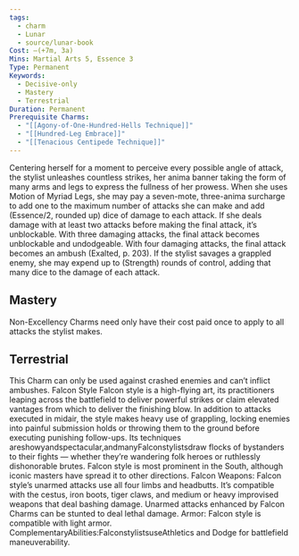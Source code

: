 ```yaml
---
tags:
  - charm
  - Lunar
  - source/lunar-book
Cost: —(+7m, 3a)
Mins: Martial Arts 5, Essence 3
Type: Permanent
Keywords:
  - Decisive-only
  - Mastery
  - Terrestrial
Duration: Permanent
Prerequisite Charms:
  - "[[Agony-of-One-Hundred-Hells Technique]]"
  - "[[Hundred-Leg Embrace]]"
  - "[[Tenacious Centipede Technique]]"
---
```

Centering herself for a moment to perceive every possible angle of attack, the stylist unleashes countless strikes, her anima banner taking the form of many arms and legs to express the fullness of her prowess. When she uses Motion of Myriad Legs, she may pay a seven-mote, three-anima surcharge to add one to the maximum number of attacks she can make and add (Essence/2, rounded up) dice of damage to each attack. If she deals damage with at least two attacks before making the final attack, it’s unblockable. With three damaging attacks, the final attack becomes unblockable and undodgeable. With four damaging attacks, the final attack becomes an ambush (Exalted, p. 203). If the stylist savages a grappled enemy, she may expend up to (Strength) rounds of control, adding that many dice to the damage of each attack. 
## Mastery

Non-Excellency Charms need only have their cost paid once to apply to all attacks the stylist makes. 
## Terrestrial

This Charm can only be used against crashed enemies and can’t inflict ambushes. Falcon Style Falcon style is a high-flying art, its practitioners leaping across the battlefield to deliver powerful strikes or claim elevated vantages from which to deliver the finishing blow. In addition to attacks executed in midair, the style makes heavy use of grappling, locking enemies into painful submission holds or throwing them to the ground before executing punishing follow-ups. Its techniques areshowyandspectacular,andmanyFalconstylistsdraw flocks of bystanders to their fights — whether they’re wandering folk heroes or ruthlessly dishonorable brutes. Falcon style is most prominent in the South, although iconic masters have spread it to other directions. Falcon Weapons: Falcon style’s unarmed attacks use all four limbs and headbutts. It’s compatible with the cestus, iron boots, tiger claws, and medium or heavy improvised weapons that deal bashing damage. Unarmed attacks enhanced by Falcon Charms can be stunted to deal lethal damage. Armor: Falcon style is compatible with light armor. ComplementaryAbilities:FalconstylistsuseAthletics and Dodge for battlefield maneuverability.